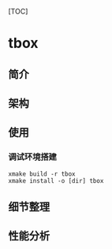 [TOC]

# tbox

## 简介

## 架构

## 使用

### 调试环境搭建

```
xmake build -r tbox
xmake install -o [dir] tbox
```

## 细节整理

## 性能分析
